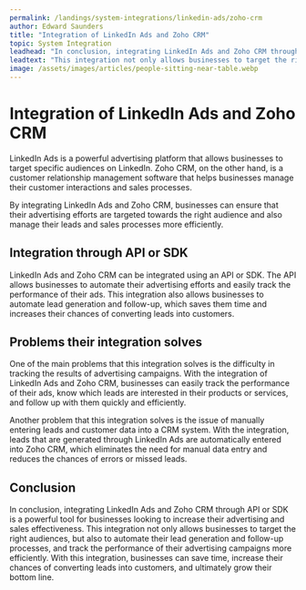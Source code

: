 ```yaml
---
permalink: /landings/system-integrations/linkedin-ads/zoho-crm
author: Edward Saunders
title: "Integration of LinkedIn Ads and Zoho CRM"
topic: System Integration
leadhead: "In conclusion, integrating LinkedIn Ads and Zoho CRM through API or SDK is a powerful tool for businesses looking to increase their advertising and sales effectiveness"
leadtext: "This integration not only allows businesses to target the right audiences, but also to automate their lead generation and follow-up processes, and track the performance of their advertising campaigns more efficiently. With this integration, businesses can save time, increase their chances of converting leads into customers, and ultimately grow their bottom line."
image: /assets/images/articles/people-sitting-near-table.webp
---
```

<div class="arttext">
<h1>Integration of LinkedIn Ads and Zoho CRM</h1>

<p>LinkedIn Ads is a powerful advertising platform that allows businesses to target specific audiences on LinkedIn. Zoho CRM, on the other hand, is a customer relationship management software that helps businesses manage their customer interactions and sales processes.</p>

<p>By integrating LinkedIn Ads and Zoho CRM, businesses can ensure that their advertising efforts are targeted towards the right audience and also manage their leads and sales processes more efficiently.</p>

<h2>Integration through API or SDK</h2>

<p>LinkedIn Ads and Zoho CRM can be integrated using an API or SDK. The API allows businesses to automate their advertising efforts and easily track the performance of their ads. This integration also allows businesses to automate lead generation and follow-up, which saves them time and increases their chances of converting leads into customers.</p>

<h2>Problems their integration solves</h2>

<p>One of the main problems that this integration solves is the difficulty in tracking the results of advertising campaigns. With the integration of LinkedIn Ads and Zoho CRM, businesses can easily track the performance of their ads, know which leads are interested in their products or services, and follow up with them quickly and efficiently.</p>

<p>Another problem that this integration solves is the issue of manually entering leads and customer data into a CRM system. With the integration, leads that are generated through LinkedIn Ads are automatically entered into Zoho CRM, which eliminates the need for manual data entry and reduces the chances of errors or missed leads.</p>

<h2>Conclusion</h2>

<p>In conclusion, integrating LinkedIn Ads and Zoho CRM through API or SDK is a powerful tool for businesses looking to increase their advertising and sales effectiveness. This integration not only allows businesses to target the right audiences, but also to automate their lead generation and follow-up processes, and track the performance of their advertising campaigns more efficiently. With this integration, businesses can save time, increase their chances of converting leads into customers, and ultimately grow their bottom line.</p>

</div>
